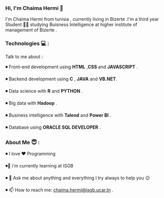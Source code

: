 ### Hi, I'm Chaima Hermi 👋

I'm Chaima Hermi from tunisia , currently living in Bizerte .I'm a third year Student :student: studying Buisness Intelligence at higher institute of management of Bizerte .







### Technologies :computer:	:

Talk to me about : 

:black_medium_small_square:	Front-end development using __HTML__ ,__CSS__ and __JAVASCRIPT__ . 

:black_medium_small_square:	Backend development using __C__ , __JAVA__ and  __VB.NET__.

:black_medium_small_square:	Data science with __R__ and __PYTHON__ .

:black_medium_small_square:	Big data with __Hadoop__  .

:black_medium_small_square:	Business intelligence with __Talend__ and __Power BI__ .


:black_medium_small_square:	Database using __ORACLE SQL DEVELOPER__ .






### About Me 😇  :


:black_medium_small_square: I love :heart:	Programming

:black_medium_small_square:🌱  i'm currently learning at ISGB 

:black_medium_small_square: 💬 Ask me about anything and everything I try always to help you :wink:

:black_medium_small_square: 📫 How to reach me: chaima.hermi@isgb.ucar.tn .







<!--

Here are some ideas to get you started:

- 🔭 I’m currently working on ...
- 🌱 I’m currently learning ...
- 👯 I’m looking to collaborate on ...
- 🤔 I’m looking for help with ...
- 💬 Ask me about ...
- 📫 How to reach me: ...
- 😄 Pronouns: ...
- ⚡ Fun fact: ... 
-->
